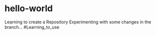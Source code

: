 # hello-world
Learning to create a Repository
Experimenting with some changes in the branch... #Learning_to_use
